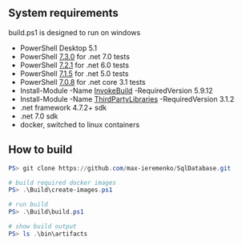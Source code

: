 ## System requirements

build.ps1 is designed to run on windows

- PowerShell Desktop 5.1
- PowerShell [7.3.0](https://github.com/PowerShell/PowerShell/releases/tag/v7.3.0) for .net 7.0 tests
- PowerShell [7.2.1](https://github.com/PowerShell/PowerShell/releases/tag/v7.2.1) for .net 6.0 tests
- PowerShell [7.1.5](https://github.com/PowerShell/PowerShell/releases/tag/v7.1.5) for .net 5.0 tests
- PowerShell [7.0.8](https://github.com/PowerShell/PowerShell/releases/tag/v7.0.8) for .net core 3.1 tests
- Install-Module -Name [InvokeBuild](https://www.powershellgallery.com/packages/InvokeBuild/5.9.12) -RequiredVersion 5.9.12
- Install-Module -Name [ThirdPartyLibraries](https://www.powershellgallery.com/packages/ThirdPartyLibraries/3.1.2) -RequiredVersion 3.1.2
- .net framework 4.7.2+ sdk
- .net 7.0 sdk
- docker, switched to linux containers

## How to build

```powershell
PS> git clone https://github.com/max-ieremenko/SqlDatabase.git

# build required docker images
PS> .\Build\create-images.ps1

# run build
PS> .\Build\build.ps1

# show build output
PS> ls .\bin\artifacts
```
